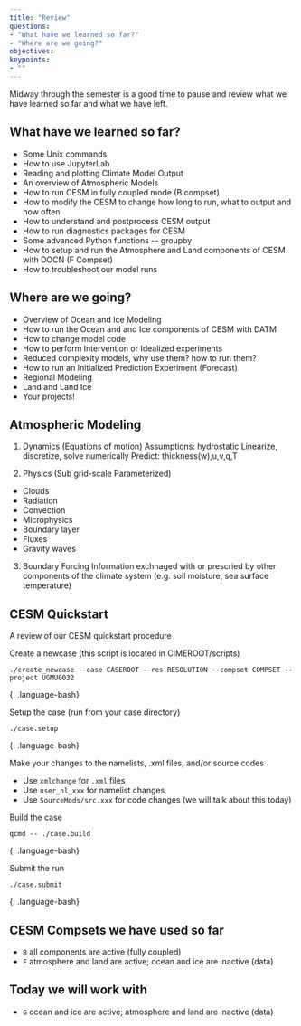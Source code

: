 ```yaml
---
title: "Review"
questions:
- "What have we learned so far?"
- "Where are we going?"
objectives:
keypoints:
- ""
---
```


Midway through the semester is a good time to pause and review what we have learned so far and what we have left.  

## What have we learned so far?

* Some Unix commands
* How to use JupyterLab
* Reading and plotting Climate Model Output
* An overview of Atmospheric Models
* How to run CESM in fully coupled mode (B compset)
* How to modify the CESM to change how long to run, what to output and how often
* How to understand and postprocess CESM output
* How to run diagnostics packages for CESM
* Some advanced Python functions -- groupby
* How to setup and run the Atmosphere and Land components of CESM with DOCN (F Compset)
* How to troubleshoot our model runs 

## Where are we going?

* Overview of Ocean and Ice Modeling
* How to run the Ocean and and Ice components of CESM with DATM
* How to change model code
* How to perform Intervention or Idealized experiments
* Reduced complexity models, why use them? how to run them?
* How to run an Initialized Prediction Experiment (Forecast)
* Regional Modeling
* Land and Land Ice
* Your projects!

## Atmospheric Modeling

1. Dynamics (Equations of motion)
Assumptions: hydrostatic
Linearize, discretize, solve numerically
Predict:  thickness(w),u,v,q,T

2. Physics (Sub grid-scale Parameterized)
* Clouds
* Radiation
* Convection
* Microphysics
* Boundary layer
* Fluxes
* Gravity waves

3. Boundary Forcing
Information exchnaged with or prescried by other components of the climate system (e.g. soil moisture, sea surface temperature)


## CESM Quickstart

A review of our CESM quickstart procedure

Create a newcase (this script is located in CIMEROOT/scripts)

~~~
./create_newcase --case CASEROOT --res RESOLUTION --compset COMPSET --project UGMU0032
~~~
{: .language-bash}

Setup the case (run from your case directory)

~~~
./case.setup
~~~
{: .language-bash}

Make your changes to the namelists, .xml files, and/or source codes

* Use `xmlchange` for `.xml` files
* Use `user_nl_xxx` for namelist changes
* Use `SourceMods/src.xxx` for code changes (we will talk about this today)

Build the case

~~~
qcmd -- ./case.build
~~~
{: .language-bash}

Submit the run
~~~
./case.submit
~~~
{: .language-bash}

## CESM Compsets we have used so far

* `B` all components are active (fully coupled)
* `F` atmosphere and land are active; ocean and ice are inactive (data)

## Today we will work with
* `G` ocean and ice are active; atmosphere and land are inactive (data)

